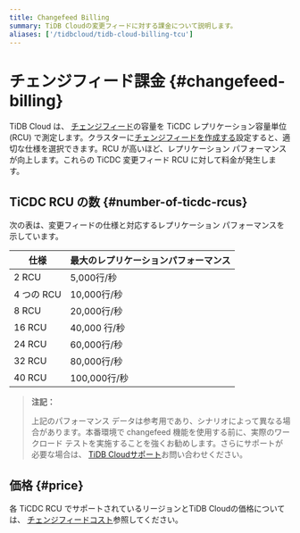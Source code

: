 ```yaml
---
title: Changefeed Billing
summary: TiDB Cloudの変更フィードに対する課金について説明します。
aliases: ['/tidbcloud/tidb-cloud-billing-tcu']
---
```


# チェンジフィード課金 {#changefeed-billing}

TiDB Cloud は、 [チェンジフィード](/tidb-cloud/changefeed-overview.md)の容量を TiCDC レプリケーション容量単位 (RCU) で測定します。クラスターに[チェンジフィードを作成する](/tidb-cloud/changefeed-overview.md#create-a-changefeed)設定すると、適切な仕様を選択できます。RCU が高いほど、レプリケーション パフォーマンスが向上します。これらの TiCDC 変更フィード RCU に対して料金が発生します。

## TiCDC RCU の数 {#number-of-ticdc-rcus}

次の表は、変更フィードの仕様と対応するレプリケーション パフォーマンスを示しています。

| 仕様       | 最大のレプリケーションパフォーマンス |
| -------- | ------------------ |
| 2 RCU    | 5,000行/秒           |
| 4 つの RCU | 10,000行/秒          |
| 8 RCU    | 20,000行/秒          |
| 16 RCU   | 40,000 行/秒         |
| 24 RCU   | 60,000行/秒          |
| 32 RCU   | 80,000行/秒          |
| 40 RCU   | 100,000行/秒         |

> **注記：**
>
> 上記のパフォーマンス データは参考用であり、シナリオによって異なる場合があります。本番環境で changefeed 機能を使用する前に、実際のワークロード テストを実施することを強くお勧めします。さらにサポートが必要な場合は、 [TiDB Cloudサポート](/tidb-cloud/tidb-cloud-support.md#get-support-for-a-cluster)お問い合わせください。

## 価格 {#price}

各 TiCDC RCU でサポートされているリージョンとTiDB Cloudの価格については、 [チェンジフィードコスト](https://www.pingcap.com/tidb-cloud-pricing-details/#changefeed-cost)参照してください。
